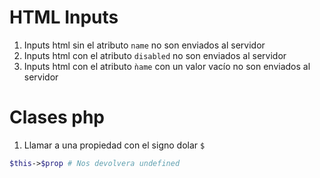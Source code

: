 # HTML Inputs
1. Inputs html sin el atributo `name` no son enviados al servidor
2. Inputs html con el atributo `disabled` no son enviados al servidor
3. Inputs html con el atributo `ǹame` con un valor vacío no son enviados al servidor

# Clases php
1. Llamar a una propiedad con el signo dolar `$`
```php 
$this->$prop # Nos devolvera undefined
```
